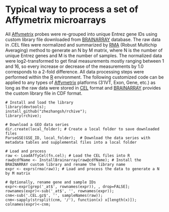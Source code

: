 # Typical way to process a set of Affymetrix microarrays

All [Affymetrix](http://www.affymetrix.com) probes were re-grouped into unique Entrez gene IDs using custom library file downloaded from [BRAINARRAY](http://brainarray.mbni.med.umich.edu) database. The raw data in .CEL files were normalized and summarized by [RMA](http://www.ncbi.nlm.nih.gov/pubmed/12925520) (Robust Multichip Averaging) method to generate an N by M matrix, where N is the number of unique Entrez genes and M is the number of samples. The normalized data were log2-transformed to get final measurements mostly ranging between 1 and 16, so every increase or decrease of the measurements by 1.0 corresponds to a 2-fold difference. All data processing steps were performed within the [R](https://www.r-project.org) environment. The following customized code can be applied to any types of [Affymetrix](http://www.affymetrix.com/estore/browse/level_three_category_and_children.jsp?category=35868&categoryIdClicked=35868&expand=true&parent=35617) platforms (3'IVT, Exon, Gene, etc.) as long as the raw data were stored in [CEL](http://media.affymetrix.com/support/developer/powertools/changelog/gcos-agcc/cel.html) format and [BRAINARRAY](http://brainarray.mbni.med.umich.edu/Brainarray/Database/CustomCDF/CDF_download.asp) provides the custom library file in CDF format.


```
# Install and load the library
library(devtools);
install_github("zhezhangsh/rchive");
library(rchive);
```

```
# Download a GEO data series
dir.create(local_folder); # Create a local folder to save downloaded files
ParseGSE(GSE_ID, local_folder);  # Download the data series with metadata tables and supplemental files into a local folder
```

```
# Load and process
raw <- LoadAffyCel(fn.cel); # Load the CEL files into R
raw@cdfName <- InstallBrainarray(raw@cdfName); # Install the BRAINARRAY custom library and rename the library name
expr <- exprs(rma(raw)); # Load and process the data to generate a N by M matrix
```

```
# Optionally, rename gene and sample IDs
expr<-expr[grep('_at$', rownames(expr)), , drop=FALSE];
rownames(expr)<-sub('_at$', '', rownames(expr));
cnm<-sub('.CEL.gz$', '', sampleNames(raw));
cnm<-sapply(strsplit(cnm, '/'), function(x) x[length(x)]);
colnames(expr)<-cnm;
```
```
